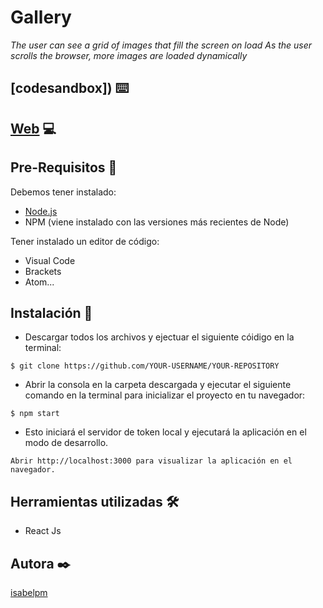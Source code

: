 # Gallery


_The user can see a grid of images that fill the screen on load
As the user scrolls the browser, more images are loaded dynamically_

## [codesandbox]) ⌨️

## [Web]() 💻

## Pre-Requisitos 🔧

Debemos tener instalado:

* [Node.js](https://nodejs.org/en/download/)
* NPM (viene instalado con las versiones más recientes de Node)

Tener instalado un editor de código:

* Visual Code
* Brackets
* Atom...


## Instalación 🔧

* Descargar todos los archivos y ejectuar el siguiente cóidigo en la terminal:

```
$ git clone https://github.com/YOUR-USERNAME/YOUR-REPOSITORY
```

* Abrir la consola en la carpeta descargada y ejecutar el siguiente comando en la terminal para inicializar el proyecto en tu navegador:

```
$ npm start
```

* Esto iniciará el servidor de token local y ejecutará la aplicación en el modo de desarrollo.

```
Abrir http://localhost:3000 para visualizar la aplicación en el navegador.
```


## Herramientas utilizadas 🛠️

* React Js


## Autora ✒️

[isabelpm](https://github.com/isabelpm)
